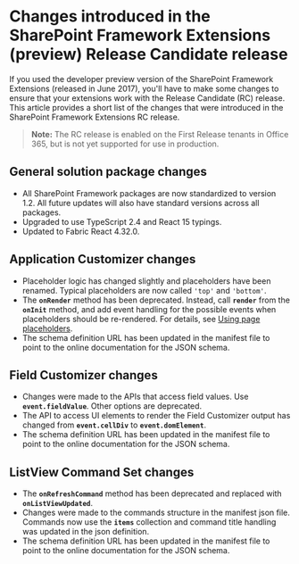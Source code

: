# Changes introduced in the SharePoint Framework Extensions (preview) Release Candidate release

If you used the developer preview version of the SharePoint Framework Extensions (released in June 2017), you'll have to make some changes to ensure that your extensions work with the Release Candidate (RC) release. This article provides a short list of the changes that were introduced in the SharePoint Framework Extensions RC release.

>**Note:** The RC release is enabled on the First Release tenants in Office 365, but is not yet supported for use in production.

## General solution package changes

- All SharePoint Framework packages are now standardized to version 1.2. All future updates will also have standard versions across all packages.
- Upgraded to use TypeScript 2.4 and React 15 typings.
- Updated to Fabric React 4.32.0.

## Application Customizer changes

- Placeholder logic has changed slightly and placeholders have been renamed. Typical placeholders are now called `'top'` and `'bottom'`.
- The **`onRender`** method has been deprecated. Instead, call **`render`** from the **`onInit`** method, and add event handling for the possible events when placeholders should be re-rendered. For details, see [Using page placeholders](./get-started/using-page-placeholder-with-extensions.md).
- The schema definition URL has been updated in the manifest file to point to the online documentation for the JSON schema.

## Field Customizer changes

- Changes were made to the APIs that access field values. Use **`event.fieldValue`**. Other options are deprecated.
- The API to access UI elements to render the Field Customizer output has changed from **`event.cellDiv`** to **`event.domElement`**. 
- The schema definition URL has been updated in the manifest file to point to the online documentation for the JSON schema.

## ListView Command Set changes

- The **`onRefreshCommand`** method has been deprecated and replaced with **`onListViewUpdated`**.
- Changes were made to the commands structure in the manifest json file. Commands now use the **`items`** collection and command title handling was updated in the json definition.
- The schema definition URL has been updated in the manifest file to point to the online documentation for the JSON schema.

